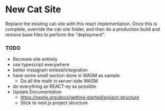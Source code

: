 # New Cat Site

Replace the existing cat-site with this react implementation.
Once this is complete, override the cat-site folder, and then
do a production build and remove base files to perform the "deployment".

### TODO

- Recreate site entirely
- use typescript everywhere
- better instagram embed/integration
- have some small section done in WASM as sample
  - Do all the math in server-side WASM
- do everything as REACT-ey as possible
- Update Documentation
  - https://nextjs.org/docs/getting-started/project-structure
  - Stick to next.js project structure